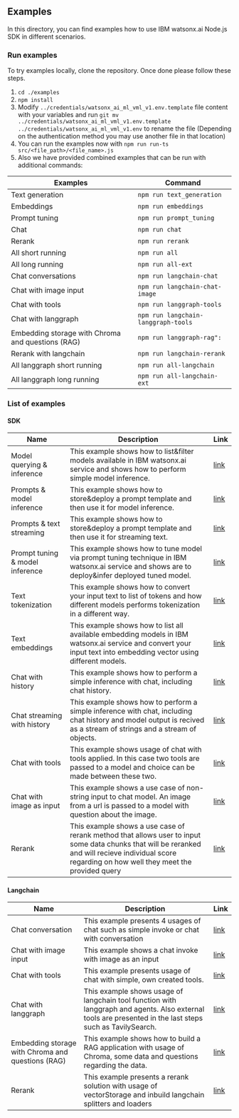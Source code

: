 ## Examples

In this directory, you can find examples how to use IBM watsonx.ai Node.js SDK in different scenarios.

### Run examples

To try examples locally, clone the repository. Once done please follow these steps.
1. ```cd ./examples```
2. ```npm install```
3. Modify ```../credentials/watsonx_ai_ml_vml_v1.env.template``` file content with your variables and run ```git mv ../credentials/watsonx_ai_ml_vml_v1.env.template ../credentials/watsonx_ai_ml_vml_v1.env``` to rename the file (Depending on the authentication method you may use another file in that location)
4. You can run the examples now with ```npm run run-ts src/<file_path>/<file_name>.js```
5. Also we have provided combined examples that can be run with additional commands:

| Examples | Command |
|---|---|
| Text generation | ```npm run text_generation``` |
| Embeddings | ```npm run embeddings``` |
| Prompt tuning | ```npm run prompt_tuning``` |
| Chat | ```npm run chat``` |
| Rerank| ```npm run rerank``` |
| All short running | ```npm run all``` |
| All long running | ```npm run all-ext``` |
| Chat conversations | ```npm run langchain-chat``` |
| Chat with image input | ```npm run langchain-chat-image``` |
| Chat with tools | ```npm run langgraph-tools``` |
| Chat with langgraph | ```npm run langchain-langgraph-tools``` |
| Embedding storage with Chroma and questions (RAG) | ```npm run langgraph-rag":``` |
| Rerank with langchain | ```npm run langchain-rerank``` |
| All langgraph short running | ```npm run all-langchain``` |
| All langgraph long running | ```npm run all-langchain-ext``` |


### List of examples
#### SDK
| Name | Description | Link |
|---|---|---|
| Model querying & inference | This example shows how to list&filter models available in IBM watsonx.ai service and shows how to perform simple model inference. | [link](./src/sdk/example_list_models_and_generate_text.ts) |
| Prompts & model inference | This example shows how to store&deploy a prompt template and then use it for model inference. | [link](./src/sdk/example_prompt_generate_text.ts) |
| Prompts & text streaming | This example shows how to store&deploy a prompt template and then use it for streaming text. | [link](./src/sdk/example_prompt_generate_stream_text.ts) |
| Prompt tuning & model inference | This example shows how to tune model via prompt tuning technique in IBM watsonx.ai service and shows are to deploy&infer deployed tuned model. | [link](./src/sdk/example_prompt_tuning.ts) |
| Text tokenization  | This example shows how to convert your input text to list of tokens and how different models performs tokenization in a different way. | [link](./src/sdk/example_tokenize_input.ts) |
| Text embeddings  | This example shows how to list all available embedding models in IBM watsonx.ai service and convert your input text into embedding vector using different models. | [link](./src/sdk/example_generate_embeddings.ts) |
| Chat with history | This example shows how to perform a simple inference with chat, including chat history. | [link](./src/sdk/example_chat.ts) |
| Chat streaming with history  | This example shows how to perform a simple inference with chat, including chat history and model output is recived as a stream of strings and a stream of objects. | [link](./src/sdk/example_chat_stream.ts) |
| Chat with tools  | This example shows usage of chat with tools applied. In this case two tools are passed to a model and choice can be made between these two. | [link](./src/sdk/example_chat_tools.ts) |
| Chat with image as input  | This example shows a use case of non-string input to chat model. An image from a url is passed to a model with question about the image. | [link](./src/sdk/example_chat_image.ts) |
| Rerank | This example shows a use case of rerank method that allows user to input some data chunks that will be reranked and will recieve individual score regarding on how well they meet the provided query | [link](./src/sdk/example_rerank.ts) |

#### Langchain

| Name | Description | Link |
|---|---|---|
| Chat conversation | This example presents 4 usages of chat such as simple invoke or chat with conversation | [link](./src/external/langchain/chat_conversation.ts) |
| Chat with image input | This example shows a chat invoke with image as an input | [link](./src/external/langchain/chat_image.ts) |
| Chat with tools | This example presents usage of chat with simple, own created tools.| [link](./src/external//langchain/chat_tools.ts) |
| Chat with langgraph | This example shows usage of langchain tool function with langgraph and agents. Also external tools are presented in the last steps such as TavilySearch. | [link](./src/external/langchain/chat_langgraph.ts) |
| Embedding storage with Chroma and questions (RAG) | This example shows how to build a RAG application with usage of Chroma, some data and questions regarding the data. | [link](./src/sdk/example_tokenize_input.ts) |
| Rerank | This example presents a rerank solution with usage of vectorStorage and inbuild langchain splitters and loaders | [link](./src/external/langchain/rerank.ts) |
